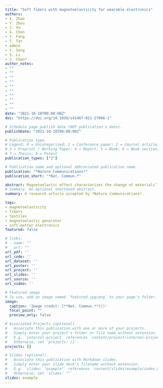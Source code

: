 ```yaml
---
title: "Soft fibers with magnetoelasticity for wearable electronics"
authors:
- X. Zhao
- Y. Zhou 
- J. Xu
- G. Chen
- Y. Fang
- T. Tat
- admin 
- Y. Song
- S. Li
- J. Chen*
author_notes:
- ""
- ""
- ""
- ""
- ""
- ""
- ""
- ""
- ""
- ""
date: "2021-10-18T00:00:00Z"
doi: "https://doi.org/10.1038/s41467-021-27066-1"

# Schedule page publish date (NOT publication's date).
publishDate: "2021-10-18T00:00:00Z"

# Publication type.
# Legend: 0 = Uncategorized; 1 = Conference paper; 2 = Journal article;
# 3 = Preprint / Working Paper; 4 = Report; 5 = Book; 6 = Book section;
# 7 = Thesis; 8 = Patent
publication_types: ["2"]

# Publication name and optional abbreviated publication name.
publication: "*Nature Communications*"
publication_short: "*Nat. Commun.*"

abstract: Magnetoelastic effect characterizes the change of materials’ magnetic properties under mechanical deformation, which is conventionally observed in some rigid metals or metal alloys. Here we show magnetoelastic effect can also exist in 1D soft fibers with stronger magnetomechanical coupling than that in traditional rigid counterparts. This effect is explained by a wavy chain model based on the magnetic dipole-dipole interaction and demagnetizing factor. To facilitate practical applications, we further invented a textile magnetoelastic generator (MEG), weaving the 1D soft fibers with conductive yarns to couple the observed magnetoelastic effect with magnetic induction, which paves a new way for biomechanical-to-electrical energy conversion with short-circuit current density of 0.63 mA cm−2, internal impedance of 180 Ω, and intrinsic waterproofness. Textile MEG was demonstrated to convert the arterial pulse into electrical signals with a low detection limit of 0.05 kPa,  even with heavy perspiration or in underwater situations without encapsulations.
# Summary. An optional shortened abstract.
summary: A research article accepted by *Nature Communications*.

tags:
- magnetoelasticity
- fibers
- textiles
- magnetoelastic generator
- soft-matter electronics 
featured: false

# links:
# - name: ""
#   url: ""
url_pdf: ''
url_code: ''
url_dataset: ''
url_poster: ''
url_project: ''
url_slides: ''
url_source: ''
url_video: ''

# Featured image
# To use, add an image named `featured.jpg/png` to your page's folder. 
image:
  caption: 'Image credit: [**Nat. Commun.**]()'
  focal_point: ""
  preview_only: false

# Associated Projects (optional).
#   Associate this publication with one or more of your projects.
#   Simply enter your project's folder or file name without extension.
#   E.g. `internal-project` references `content/project/internal-project/index.md`.
#   Otherwise, set `projects: []`.
projects: []

# Slides (optional).
#   Associate this publication with Markdown slides.
#   Simply enter your slide deck's filename without extension.
#   E.g. `slides: "example"` references `content/slides/example/index.md`.
#   Otherwise, set `slides: ""`.
slides: example
---
```

